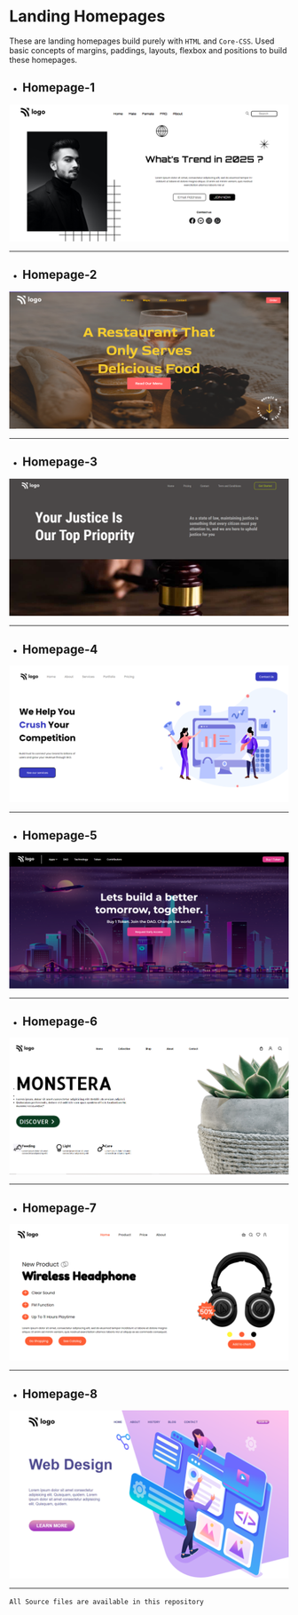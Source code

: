 # Landing Homepages

 These are landing homepages build purely with `HTML` and `Core-CSS`. Used basic concepts of margins, paddings, layouts, flexbox and positions to build these homepages.



  - ## Homepage-1
  ![Screenshot1](/Screenshots/1.png)

  ***

  - ## Homepage-2
  ![Screenshot1](/Screenshots/2.png)

  ***

  - ## Homepage-3
  ![Screenshot1](/Screenshots/3.png)

  ***

  - ## Homepage-4
  ![Screenshot1](/Screenshots/4.png)

  ***

  - ## Homepage-5
  ![Screenshot1](/Screenshots/5.png)

  ***

  - ## Homepage-6
  ![Screenshot1](/Screenshots/6.png)

  ***

  - ## Homepage-7
  ![Screenshot1](/Screenshots/7.png)

  ***
  - ## Homepage-8
  ![Screenshot1](/Screenshots/8.png)

  ***

  `All Source files are available in this repository`

  